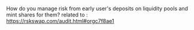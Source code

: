 How do you manage risk from early user's deposits on liquidity pools and mint shares for them?
related to :
https://rskswap.com/audit.html#orgc7f8ae1
